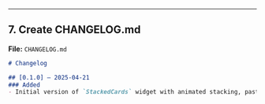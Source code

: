 
---

## 7. Create **CHANGELOG.md**

**File:** `CHANGELOG.md`
```markdown
# Changelog

## [0.1.0] – 2025‑04‑21
### Added
- Initial version of `StackedCards` widget with animated stacking, pastel gradients, and scrollable expanded content.

